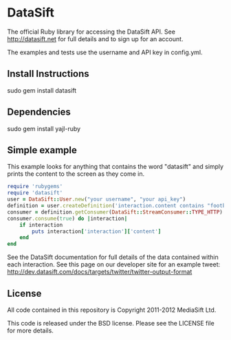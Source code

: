DataSift
========

The official Ruby library for accessing the DataSift API. See http://datasift.net for full details and to sign up for an account.

The examples and tests use the username and API key in config.yml.

Install Instructions
--------------------

sudo gem install datasift

Dependencies
------------

sudo gem install yajl-ruby

Simple example
--------------

This example looks for anything that contains the word "datasift" and simply prints the content to the screen as they come in.

```ruby
require 'rubygems'
require 'datasift'
user = DataSift::User.new("your username", "your api_key")
definition = user.createDefinition('interaction.content contains "football"')
consumer = definition.getConsumer(DataSift::StreamConsumer::TYPE_HTTP)
consumer.consume(true) do |interaction|
	if interaction
		puts interaction['interaction']['content']
	end
end
```

See the DataSift documentation for full details of the data contained within each interaction. See this page on our developer site for an example tweet: http://dev.datasift.com/docs/targets/twitter/twitter-output-format

License
-------

All code contained in this repository is Copyright 2011-2012 MediaSift Ltd.

This code is released under the BSD license. Please see the LICENSE file for more details.
